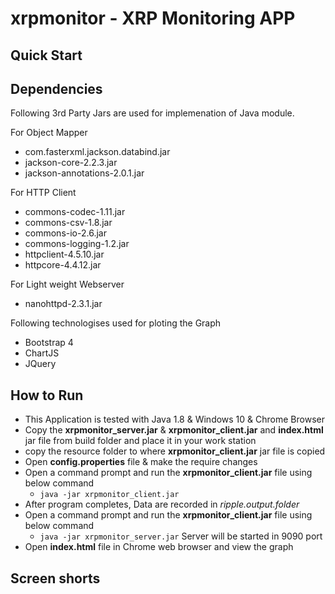 # xrpmonitor - XRP Monitoring APP

## Quick Start 


## Dependencies 

Following 3rd Party Jars are used for implemenation of Java module.

For Object Mapper
 * com.fasterxml.jackson.databind.jar
 * jackson-core-2.2.3.jar
 * jackson-annotations-2.0.1.jar

For HTTP Client 
 * commons-codec-1.11.jar
 * commons-csv-1.8.jar
 * commons-io-2.6.jar
 * commons-logging-1.2.jar
 * httpclient-4.5.10.jar
 * httpcore-4.4.12.jar

For Light weight Webserver
* nanohttpd-2.3.1.jar

Following technologises used for ploting the Graph 

* Bootstrap 4
* ChartJS
* JQuery


## How to Run 

* This Application is tested with Java 1.8 & Windows 10  & Chrome Browser
* Copy the **xrpmonitor_server.jar**  & **xrpmonitor_client.jar** and **index.html** jar file from build folder and place it in your work station 
* copy the resource folder to where **xrpmonitor_client.jar** jar file is copied
* Open **config.properties** file & make the require changes 
* Open a command prompt and run the **xrpmonitor_client.jar** file using below command
  * `java -jar xrpmonitor_client.jar`
* After program completes, Data are recorded in *ripple.output.folder*
* Open a command prompt and run the **xrpmonitor_client.jar** file using below command
  * `java -jar xrpmonitor_server.jar` Server will be started in 9090 port
* Open **index.html** file in Chrome web browser and view the graph  

## Screen shorts 

 


